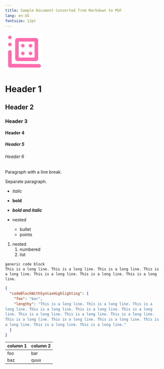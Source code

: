 ```yaml
---
title: Sample Document Converted from Markdown to PDF
lang: en-US
fontsize: 12pt
---
```


<style type="text/css">
  .sourceCode {
      white-space: pre-wrap !important;
  }
</style>

![icon](icon.svg)

# Header 1
## Header 2
### Header 3
#### Header 4
##### Header 5
###### Header 6
Paragraph with
a line break.

Separate paragraph.

* *italic*
* **bold**
* ***bold and italic***

* nested
  * bullet
  * points

1. nested
   1. numbered
   2. list

```
generic code block
This is a long line. This is a long line. This is a long line. This is a long line. This is a long line. This is a long line. This is a long line.
```

```json
{
  "codeBlockWithSyntaxHighlighting": {
    "foo": "bar",
    "lengthy": "This is a long line. This is a long line. This is a long line. This is a long line. This is a long line. This is a long line. This is a long line. This is a long line. This is a long line. This is a long line. This is a long line. This is a long line. This is a long line. This is a long line. This is a long line."
  }
}
```

| column 1 | column 2 |
|----------|----------|
| foo      | bar      |
| baz      | quux     |
